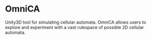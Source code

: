 # OmniCA
Unity3D tool for simulating cellular automata. OmniCA allows users to explore and experiment with a vast rulespace of possible 2D cellular automata. 
